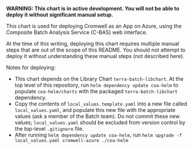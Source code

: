 **WARNING: This chart is in active development. You will not be able to deploy it without significant manual setup.**

This chart is used for deploying Cromwell as an App on Azure,
using the Composite Batch Analysis Service (C-BAS) web interface.

At the time of this writing, deploying this chart requires multiple manual steps
that are out of the scope of this README. 
You should not attempt to deploy it without understanding these manual steps (not described here).

Notes for deploying:
- This chart depends on the Library Chart `terra-batch-libchart`. At the top level of this repository, run `helm dependency update coa-helm` to populate `coa-helm/charts` with the packaged `terra-batch-libchart` dependency.
- Copy the contents of `local_values.template.yaml` into a new file called `local_values.yaml`, and populate this new file with the appropriate values (ask a member of the Batch team). Do not commit these new values; `local_values.yaml` should be excluded from version control by the top-level `.gitignore` file.
- After running `helm dependency update coa-helm`, run `helm upgrade -f local_values.yaml cromwell-azure ./coa-helm`